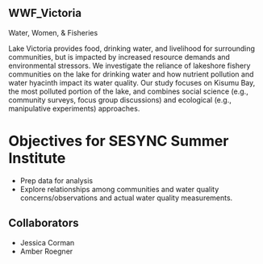 ## WWF_Victoria
Water, Women, &amp; Fisheries

Lake Victoria provides food, drinking water, and livelihood for surrounding communities, but is impacted by increased resource demands and environmental stressors. We investigate the reliance of lakeshore fishery communities on the lake for drinking water and how nutrient pollution and water hyacinth impact its water quality. Our study focuses on Kisumu Bay, the most polluted portion of the lake, and combines social science (e.g., community surveys, focus group discussions) and ecological (e.g., manipulative experiments) approaches. 

# Objectives for SESYNC Summer Institute
- Prep data for analysis
- Explore relationships among communities and water quality concerns/observations and actual water quality measurements.

## Collaborators

- Jessica Corman
- Amber Roegner
